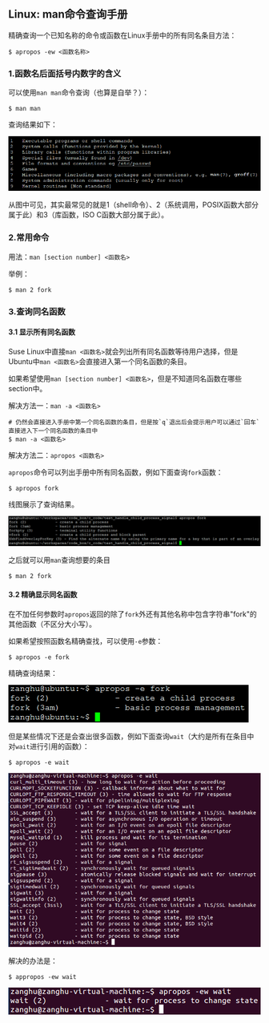 ## Linux: man命令查询手册

精确查询一个已知名称的命令或函数在Linux手册中的所有同名条目方法：

```shell
$ apropos -ew <函数名称>
```

### 1.函数名后面括号内数字的含义

可以使用`man man`命令查询（也算是自举？）：

```shell
$ man man
```

查询结果如下：

![](/assets/lin026_001.PNG)

从图中可见，其实最常见的就是1（shell命令）、2（系统调用，POSIX函数大部分属于此）和3（库函数，ISO C函数大部分属于此）。

### 2.常用命令

用法：`man [section number] <函数名>`

举例：

```shell
$ man 2 fork
```

### 3.查询同名函数

#### 3.1 显示所有同名函数

Suse Linux中直接`man <函数名>`就会列出所有同名函数等待用户选择，但是Ubuntu中`man <函数名>`会直接进入第一个同名函数的条目。

如果希望使用`man [section number] <函数名>`，但是不知道同名函数在哪些section中。

解决方法一：`man -a <函数名>`

```
# 仍然会直接进入手册中第一个同名函数的条目，但是按`q`退出后会提示用户可以通过`回车`直接进入下一个同名函数的条目中
$ man -a <函数名>
```

解决方法二：`apropos <函数名>`

`apropos`命令可以列出手册中所有同名函数，例如下面查询`fork`函数：

```shell
$ apropos fork
```

线图展示了查询结果。

![](/assets/lin026_002.PNG)

之后就可以用`man`查询想要的条目

```shell
$ man 2 fork
```

#### 3.2 精确显示同名函数

在不加任何参数时`apropos`返回的除了`fork`外还有其他名称中包含字符串"fork"的其他函数（不区分大小写）。

如果希望按照函数名精确查找，可以使用`-e`参数：

```shell
$ apropos -e fork
```

精确查询结果：

![](/assets/lin026_003.PNG)

但是某些情况下还是会查出很多函数，例如下面查询`wait`（大约是所有在条目中对`wait`进行引用的函数）：

```shell
$ apropos -e wait
```

![](/assets/lin026_005.PNG)

解决的办法是：

```shell
$ appropos -ew wait
```

![](/assets/lin026_006.PNG)
